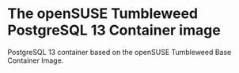# The openSUSE Tumbleweed PostgreSQL 13 Container image

PostgreSQL 13 container based on the openSUSE Tumbleweed Base Container Image.
